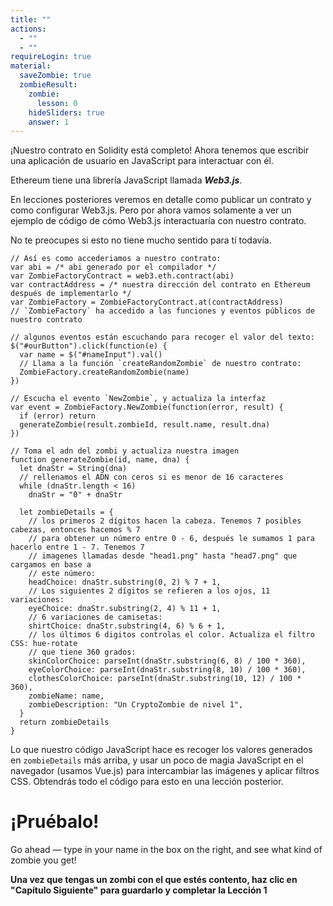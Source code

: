 ```yaml
---
title: ""
actions:
  - ""
  - ""
requireLogin: true
material:
  saveZombie: true
  zombieResult:
    zombie:
      lesson: 0
    hideSliders: true
    answer: 1
---
```


¡Nuestro contrato en Solidity está completo! Ahora tenemos que escribir una aplicación de usuario en JavaScript para interactuar con él.

Ethereum tiene una librería JavaScript llamada **_Web3.js_**.

En lecciones posteriores veremos en detalle como publicar un contrato y como configurar Web3.js. Pero por ahora vamos solamente a ver un ejemplo de código de cómo Web3.js interactuaría con nuestro contrato.

No te preocupes si esto no tiene mucho sentido para tí todavía.

```
// Así es como accederiamos a nuestro contrato:
var abi = /* abi generado por el compilador */
var ZombieFactoryContract = web3.eth.contract(abi)
var contractAddress = /* nuestra dirección del contrato en Ethereum después de implementarlo */
var ZombieFactory = ZombieFactoryContract.at(contractAddress)
// `ZombieFactory` ha accedido a las funciones y eventos públicos de nuestro contrato

// algunos eventos están escuchando para recoger el valor del texto:
$("#ourButton").click(function(e) {
  var name = $("#nameInput").val()
  // Llama a la función `createRandomZombie` de nuestro contrato:
  ZombieFactory.createRandomZombie(name)
})

// Escucha el evento `NewZombie`, y actualiza la interfaz
var event = ZombieFactory.NewZombie(function(error, result) {
  if (error) return
  generateZombie(result.zombieId, result.name, result.dna)
})

// Toma el adn del zombi y actualiza nuestra imagen
function generateZombie(id, name, dna) {
  let dnaStr = String(dna)
  // rellenamos el ADN con ceros si es menor de 16 caracteres
  while (dnaStr.length < 16)
    dnaStr = "0" + dnaStr

  let zombieDetails = {
    // los primeros 2 dígitos hacen la cabeza. Tenemos 7 posibles cabezas, entonces hacemos % 7
    // para obtener un número entre 0 - 6, después le sumamos 1 para hacerlo entre 1 - 7. Tenemos 7
    // imagenes llamadas desde "head1.png" hasta "head7.png" que cargamos en base a 
    // este número:
    headChoice: dnaStr.substring(0, 2) % 7 + 1,
    // Los siguientes 2 dígitos se refieren a los ojos, 11 variaciones:
    eyeChoice: dnaStr.substring(2, 4) % 11 + 1,
    // 6 variaciones de camisetas:
    shirtChoice: dnaStr.substring(4, 6) % 6 + 1,
    // los últimos 6 digitos controlas el color. Actualiza el filtro CSS: hue-rotate
    // que tiene 360 grados:
    skinColorChoice: parseInt(dnaStr.substring(6, 8) / 100 * 360),
    eyeColorChoice: parseInt(dnaStr.substring(8, 10) / 100 * 360),
    clothesColorChoice: parseInt(dnaStr.substring(10, 12) / 100 * 360),
    zombieName: name,
    zombieDescription: "Un CryptoZombie de nivel 1",
  }
  return zombieDetails
}
```

Lo que nuestro código JavaScript hace es recoger los valores generados en `zombieDetails` más arriba, y usar un poco de magia JavaScript en el navegador (usamos Vue.js) para intercambiar las imágenes y aplicar filtros CSS. Obtendrás todo el código para esto en una lección posterior.

# ¡Pruébalo!

Go ahead — type in your name in the box on the right, and see what kind of zombie you get!

**Una vez que tengas un zombi con el que estés contento, haz clic en "Capítulo Siguiente" para guardarlo y completar la Lección 1**
